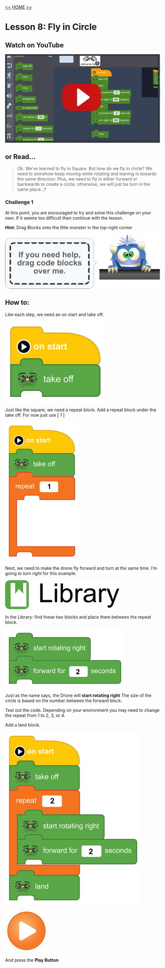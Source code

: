 [<<](12-lesson-7-a-square-repeat-block.md)  [HOME](https://github.com/drjonesy/ParrotDrone_Airborne_CodingWithTynker) [>>](14-lesson-9-variables.md)
# Lesson 8: Fly in Circle

## Watch on YouTube

[![Play Video](images/11-vid-github-img.png)](https://www.youtube.com/watch?v=iqT73DVP0FE&list=PLyCwPGjh8kDzoPi_4_G_BlavE3nlbkBCd&index=13)

## or Read...

> Ok. We’ve learned to fly in Square. But how do we fly in circle? We need to somehow keep moving while rotating and leaning in towards the same direction. Plus, we need to fly in either forward or backwards to create a circle; otherwise, we will just be turn in the same place…?

### Challenge 1

At this point, you are encouraged to try and solve this challenge on your own. If it seems too difficult then continue with the lesson.

**Hint:** Drag Blocks onto the little monster in the top-right corner

![](images/13-L8-step1.png)

## How to:
Like each step, we need an on start and take off.

![](images/13-L8-step2.png)

Just like the square, we need a repeat block. Add a repeat block under the take off. For now just use [ 1 ]

![](images/13-L8-step3.png)

Next, we need to make the drone fly forward and turn at the same time. I’m going to *turn right* for this example.

![](images/13-L8-step4.png)

In the Library: find these two blocks and place them between the repeat block.

![](images/13-L8-step5.png)

Just as the name says, the Drone will **start rotating right**
The size of the circle is based on the number between the forward block.

Test out the code. Depending on your environment you may need to change the repeat from 1 to 2, 3, or 4.

Add a land block.

![](images/13-L8-step6.png)

![](images/06-L01-playBtn.png)

And press the **Play Button**

